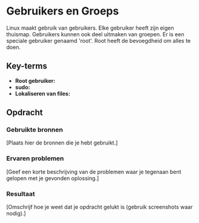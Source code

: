 # Gebruikers en Groeps
Linux maakt gebruik van gebruikers. Elke gebruiker heeft zijn eigen thuismap. Gebruikers kunnen ook deel uitmaken van groepen. Er is een speciale gebruiker genaamd 'root'. Root heeft de bevoegdheid om alles te doen.  

## Key-terms
* __Root gebruiker:__
* __sudo:__  
* __Lokaliseren van files:__   

## Opdracht
### Gebruikte bronnen
[Plaats hier de bronnen die je hebt gebruikt.]

### Ervaren problemen
[Geef een korte beschrijving van de problemen waar je tegenaan bent gelopen met je gevonden oplossing.]

### Resultaat
[Omschrijf hoe je weet dat je opdracht gelukt is (gebruik screenshots waar nodig).]

